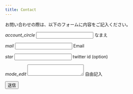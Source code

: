 ```yaml
---
title: Contact
---
```


お問い合わせの際は、以下のフォームに内容をご記入ください。

<form name="contact" method="POST" data-netlify="true">
  <p class="input-field">
    <i class="material-icons prefix">account_circle</i>
    <input id="name" type="text" class="validate" name="name">
    <label for="name">なまえ</label>
  </p>
  <p class="input-field">
    <i class="material-icons prefix">mail</i>
    <input id="mail" type="email" class="validate" name="mail">
    <label for="mail">Email</label>
  </p>
  <p class="input-field">
    <i class="material-icons prefix">star</i>
    <input id="twitter" type="text" name="twitter">
    <label for="twitter">twitter id (option)</label>
  </p>
  <p class="input-field">
    <i class="material-icons prefix">mode_edit</i>
    <textarea id="message" class="materialize-textarea" name="message"></textarea>
    <label for="message">自由記入</label>
  </p>
  <p>
    <button type="submit" class="waves-effect waves-light btn">送信</button>
  </p>
</form>